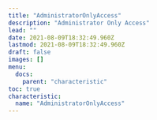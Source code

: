 ```yaml
---
title: "AdministratorOnlyAccess"
description: "Administrator Only Access"
lead: ""
date: 2021-08-09T18:32:49.960Z
lastmod: 2021-08-09T18:32:49.960Z
draft: false
images: []
menu:
  docs:
    parent: "characteristic"
toc: true
characteristic:
  name: "AdministratorOnlyAccess"
---
```

